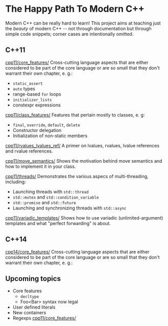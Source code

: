 The Happy Path To Modern C++
============================

Modern C++ can be really hard to learn! This project aims at teaching just the *beauty* of modern C++ -- not through documentation but through simple code snippets; corner cases are intentionally omitted.

C++11
-----

[cpp11/core_features/](cpp11/core_features/)
Cross-cutting language aspects that are either considered to be part of the core language or are so small that they don't warrant their own chapter, e. g.:
- `static_assert`
- `auto` types
- range-based `for` loops
- `initializer_lists`
- constexpr expressions

[cpp11/class_features/](cpp11/class_features/)
Features that pertain mostly to classes, e. g:
- `final`, `override`, `default`, `delete`
- Constructor delegation
- Initialization of non-static members

[cpp11/rvalues_lvalues_ref/](cpp11/rvalues_lvalues_ref/)
A primer on lvalues, rvalues, lvalue references and rvalue references.

[cpp11/move_semantics/](cpp11/move_semantics/)
Shows the motivation behind move semantics and how to implement it in your class.

[cpp11/threads/](cpp11/threads/)
Demonstrates the various aspecs of multi-threading, including:
- Launching threads with `std::thread`
- `std::mutex` and `std::condition_variable`
- `std::promise` and `std::future`
- Launching and synchronizing threads with `std::async`

[cpp11/variadic_templates/](cpp11/variadic_templates/)
Shows how to use variadic (unlimited-argument) templates and what "perfect forwarding" is about.

C++14
-----

[cpp14/core_features/](cpp14/core_features/)
Cross-cutting language aspects that are either considered to be part of the core language or are so small that they don't warrant their own chapter, e. g.:


Upcoming topics
---------------

- Core features
  - `decltype`
  - Foo<Bar<int>> syntax now legal
- User defined literals
- New containers
- Regexps
[cpp11/core_features/](cpp11/core_features/)
